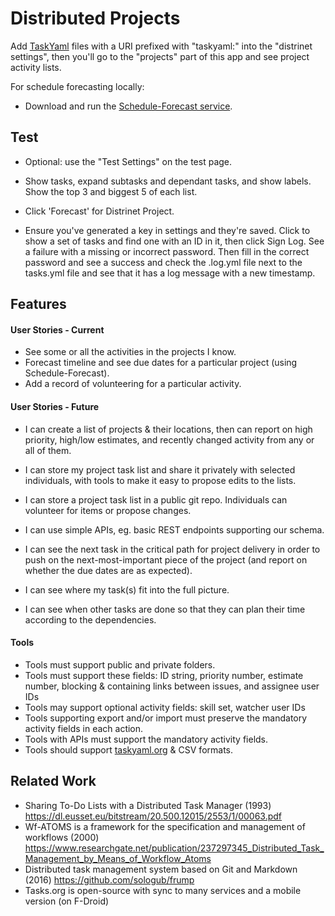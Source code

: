 
# Distributed Projects


Add [TaskYaml](https://taskyaml.org) files with a URI prefixed with "taskyaml:" into the "distrinet settings", then you'll go to the "projects" part of this app and see project activity lists.

For schedule forecasting locally:

- Download and run the [Schedule-Forecast service](https://github.com/trentlarson/Schedule-Forecast).


## Test

- Optional: use the "Test Settings" on the test page.

- Show tasks, expand subtasks and dependant tasks, and show labels. Show the top 3 and biggest 5 of each list.

- Click 'Forecast' for Distrinet Project.

- Ensure you've generated a key in settings and they're saved. Click to show a set of tasks and find one with an ID in it, then click Sign Log. See a failure with a missing or incorrect password. Then fill in the correct password and see a success and check the .log.yml file next to the tasks.yml file and see that it has a log message with a new timestamp.




## Features

#### User Stories - Current

- See some or all the activities in the projects I know.
- Forecast timeline and see due dates for a particular project (using Schedule-Forecast).
- Add a record of volunteering for a particular activity.

#### User Stories - Future

- I can create a list of projects & their locations, then can report on high priority, high/low estimates, and recently changed activity from any or all of them.
- I can store my project task list and share it privately with selected individuals, with tools to make it easy to propose edits to the lists.
- I can store a project task list in a public git repo.  Individuals can volunteer for items or propose changes.
- I can use simple APIs, eg. basic REST endpoints supporting our schema.

- I can see the next task in the critical path for project delivery in order to push on the next-most-important piece of the project (and report on whether the due dates are as expected).
- I can see where my task(s) fit into the full picture.
- I can see when other tasks are done so that they can plan their time according to the dependencies.

#### Tools

- Tools must support public and private folders.
- Tools must support these fields: ID string, priority number, estimate number, blocking & containing links between issues, and assignee user IDs
- Tools may support optional activity fields: skill set, watcher user IDs
- Tools supporting export and/or import must preserve the mandatory activity fields in each action.
- Tools with APIs must support the mandatory activity fields.
- Tools should support [taskyaml.org](taskyaml.org) & CSV formats.


## Related Work

- Sharing To-Do Lists with a Distributed Task Manager (1993)
  https://dl.eusset.eu/bitstream/20.500.12015/2553/1/00063.pdf
- Wf-ATOMS is a framework for the specification and management of workflows (2000)
  https://www.researchgate.net/publication/237297345_Distributed_Task_Management_by_Means_of_Workflow_Atoms
- Distributed task management system based on Git and Markdown (2016)
  https://github.com/sologub/frump
- Tasks.org is open-source with sync to many services and a mobile version (on F-Droid)
